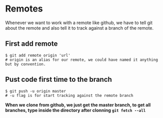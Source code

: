 # Remotes
Whenever we want to work with a remote like github, we have to tell git about the remote and also tell it to track against a branch of the remote.

## First add remote
```shell
$ git add remote origin 'url'
# origin is an alias for our remote, we could have named it anything but by convention.
```

## Pust code first time to the branch
```shell
$ git push -u origin master
# -u flag is for start tracking against the remote branch
```

**When we clone from github, we just get the master branch, to get all branches, type inside the directory after clonning `git fetch --all`**


